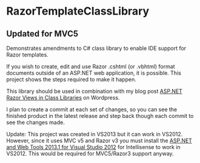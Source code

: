 RazorTemplateClassLibrary
=========================

## Updated for MVC5

Demonstrates amendments to C# class library to enable IDE support for Razor templates.

If you wish to create, edit and use Razor .cshtml (or .vbhtml) format documents outside of an ASP.NET 
web application, it is possible. This project shows the steps required to make it happen.

This library should be used in combination with my blog post [ASP.NET Razor Views in Class Libraries](http://conficient.wordpress.com/2013/11/27/asp-net-razor-views-in-class-libraries/) on Wordpress.

I plan to create a commit at each set of changes, so you can see the finished product in the latest release and step back though each commit to see the changes made.

Update: This project was created in VS2013 but it can work in VS2012. However, since it uses MVC v5 and Razor v3 you must install the [ASP.NET and Web Tools 2013.1 for Visual Studio 2012](http://blogs.msdn.com/b/webdev/archive/2013/11/18/announcing-release-of-asp-net-and-web-tools-2013-1-for-visual-studio-2012.aspx) for Intellisense to work in VS2012. This would be required for MVC5/Razor3 support anyway.

